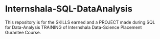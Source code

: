 # Internshala-SQL-DataAnalysis
This repository is for the SKILLS earned and a PROJECT made during SQL for Data-Analysis TRAINING of Internshala Data-Science Placement Gurantee Course.
